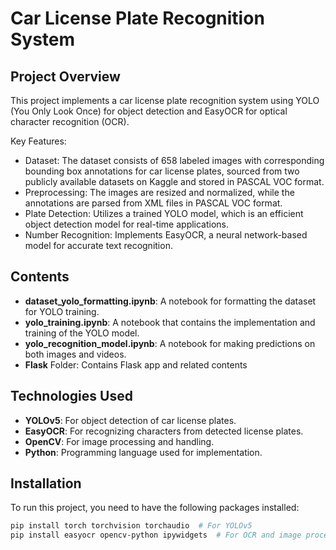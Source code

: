 # Car License Plate Recognition System

## Project Overview

This project implements a car license plate recognition system using YOLO (You Only Look Once) for object detection and EasyOCR for optical character recognition (OCR). 

Key Features:

- Dataset: The dataset consists of 658 labeled images with corresponding bounding box annotations for car license plates, sourced from two publicly available datasets on Kaggle and stored in PASCAL VOC format.
- Preprocessing: The images are resized and normalized, while the annotations are parsed from XML files in PASCAL VOC format.
- Plate Detection: Utilizes a trained YOLO model, which is an efficient object detection model for real-time applications.
- Number Recognition: Implements EasyOCR, a neural network-based model for accurate text recognition.

## Contents
- **dataset_yolo_formatting.ipynb**: A notebook for formatting the dataset for YOLO training.
- **yolo_training.ipynb**: A notebook that contains the implementation and training of the YOLO model.
- **yolo_recognition_model.ipynb**: A notebook for making predictions on both images and videos.
- **Flask** Folder: Contains Flask app and related contents 

## Technologies Used
- **YOLOv5**: For object detection of car license plates.
- **EasyOCR**: For recognizing characters from detected license plates.
- **OpenCV**: For image processing and handling.
- **Python**: Programming language used for implementation.

## Installation
To run this project, you need to have the following packages installed:
```bash
pip install torch torchvision torchaudio  # For YOLOv5
pip install easyocr opencv-python ipywidgets  # For OCR and image processing

